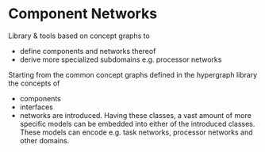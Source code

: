 # Component Networks

Library &amp; tools based on concept graphs to
* define components and networks thereof
* derive more specialized subdomains e.g. processor networks

Starting from the common concept graphs defined in the hypergraph library
the concepts of
* components
* interfaces
* networks
are introduced.
Having these classes, a vast amount of more specific models can be embedded into either of the introduced classes.
These models can encode e.g. task networks, processor networks and other domains.
